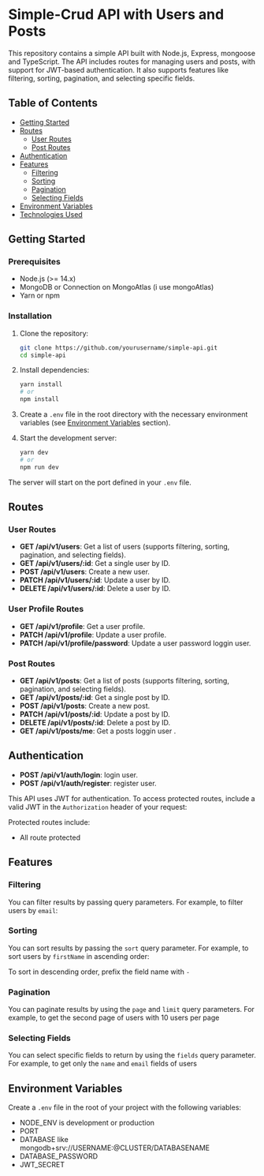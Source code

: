 # Simple-Crud API with Users and Posts

This repository contains a simple API built with Node.js, Express, mongoose and TypeScript. The API includes routes for managing users and posts, with support for JWT-based authentication. It also supports features like filtering, sorting, pagination, and selecting specific fields.

## Table of Contents

- [Getting Started](#getting-started)
- [Routes](#routes)
  - [User Routes](#user-routes)
  - [Post Routes](#post-routes)
- [Authentication](#authentication)
- [Features](#features)
  - [Filtering](#filtering)
  - [Sorting](#sorting)
  - [Pagination](#pagination)
  - [Selecting Fields](#selecting-fields)
- [Environment Variables](#environment-variables)
- [Technologies Used](#technologies-used)

## Getting Started

### Prerequisites

- Node.js (>= 14.x)
- MongoDB or Connection on MongoAtlas (i use mongoAtlas)
- Yarn or npm

### Installation

1. Clone the repository:

   ```bash
   git clone https://github.com/yourusername/simple-api.git
   cd simple-api
   ```

2. Install dependencies:

   ```bash
   yarn install
   # or
   npm install
   ```

3. Create a `.env` file in the root directory with the necessary environment variables (see [Environment Variables](#environment-variables) section).

4. Start the development server:

   ```bash
   yarn dev
   # or
   npm run dev
   ```

The server will start on the port defined in your `.env` file.

## Routes

### User Routes

- **GET /api/v1/users**: Get a list of users (supports filtering, sorting, pagination, and selecting fields).
- **GET /api/v1/users/:id**: Get a single user by ID.
- **POST /api/v1/users**: Create a new user.
- **PATCH /api/v1/users/:id**: Update a user by ID.
- **DELETE /api/v1/users/:id**: Delete a user by ID.

### User Profile Routes

- **GET /api/v1/profile**: Get a user profile.
- **PATCH /api/v1/profile**: Update a user profile.
- **PATCH /api/v1/profile/password**: Update a user password loggin user.

### Post Routes

- **GET /api/v1/posts**: Get a list of posts (supports filtering, sorting, pagination, and selecting fields).
- **GET /api/v1/posts/:id**: Get a single post by ID.
- **POST /api/v1/posts**: Create a new post.
- **PATCH /api/v1/posts/:id**: Update a post by ID.
- **DELETE /api/v1/posts/:id**: Delete a post by ID.
- **GET /api/v1/posts/me**: Get a posts loggin user .

## Authentication

- **POST /api/v1/auth/login**: login user.
- **POST /api/v1/auth/register**: register user.

This API uses JWT for authentication. To access protected routes, include a valid JWT in the `Authorization` header of your request:

Protected routes include:

- All route protected

## Features

### Filtering

You can filter results by passing query parameters. For example, to filter users by `email`:

### Sorting

You can sort results by passing the `sort` query parameter. For example, to sort users by `firstName` in ascending order:

To sort in descending order, prefix the field name with `-`

### Pagination

You can paginate results by using the `page` and `limit` query parameters. For example, to get the second page of users with 10 users per page

### Selecting Fields

You can select specific fields to return by using the `fields` query parameter. For example, to get only the `name` and `email` fields of users

## Environment Variables

Create a `.env` file in the root of your project with the following variables:

- NODE_ENV is development or production
- PORT
- DATABASE like mongodb+srv://USERNAME:**<PASSWORD>**@CLUSTER/DATABASENAME
- DATABASE_PASSWORD
- JWT_SECRET
